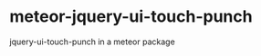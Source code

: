 meteor-jquery-ui-touch-punch
============================

jquery-ui-touch-punch in a meteor package
